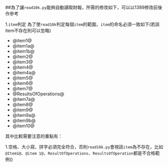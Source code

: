 ##為了讓`read10k.py`能夠自動讀取財報，所需的修改如下，可以以1389修改前後作參考

1.`item`判定
為了使`read10k`判定每個`item`的範圍，`item`的命名必須一致如下(若該item不存在則可以忽略)
* @item1@
* @item1a@
* @item1b@
* @item2@
* @item3@
* @item4@
* @item4a@
* @item5@
* @item6@
* @item7@
* @ResultsOfOperations@
* @item7a@
* @item8@
* @item9@
* @item9a@
* @item9b@
* @item10@

其中比較需要注意的重點有：

1.空格、大小寫、拼字必須完全符合，否則`read10k.py`會視該`item`為不存在，比如`@Item1@`、`@item 1@`、`ResultOfOperations`、`ResultsOfOperation`都是不合格範例()
